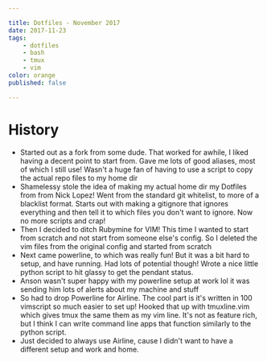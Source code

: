 ```yaml
---

title: Dotfiles - November 2017
date: 2017-11-23
tags:
    - dotfiles
    - bash
    - tmux
    - vim
color: orange
published: false

---
```


# History

- Started out as a fork from some dude. That worked for awhile, I liked having a decent point to start from. Gave me lots of good aliases, most of which I still use! Wasn't a huge fan of having to use a script to copy the actual repo files to my home dir
- Shamelessy stole the idea of making my actual home dir my Dotfiles from from Nick Lopez! Went from the standard git whitelist, to more of a blacklist format. Starts out with making a gitignore that ignores everything and then tell it to which files you don't want to ignore. Now no more scripts and crap!
- Then I decided to ditch Rubymine for VIM! This time I wanted to start from scratch and not start from someone else's config. So I deleted the vim files from the original config and started from scratch
- Next came powerline, to which was really fun! But it was a bit hard to setup, and have running. Had lots of potential though! Wrote a nice little python script to hit glassy to get the pendant status.
- Anson wasn't super happy with my powerline setup at work lol it was sending him lots of alerts about my machine and stuff
- So had to drop Powerline for Airline. The cool part is it's written in 100 vimscript so much easier to set up! Hooked that up with tmuxline.vim which gives tmux the same them as my vim line. It's not as feature rich, but I think I can write command line apps that function similarly to the python script.
- Just decided to always use Airline, cause I didn't want to have a different setup and work and home.
